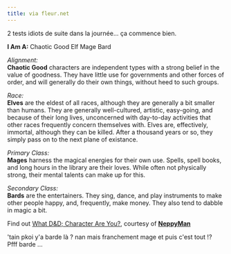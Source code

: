 ```yaml
---
title: via fleur.net
---
```


2 tests idiots de suite dans la journée... ça commence bien.

**I Am A:** Chaotic Good Elf Mage Bard   
  
  
_Alignment:_  
**Chaotic Good** characters are independent types with a strong belief in the value of goodness. They have little use for governments and other forces of order, and will generally do their own things, without heed to such groups.   
  
  
_Race:_  
**Elves** are the eldest of all races, although they are generally a bit smaller than humans. They are generally well-cultured, artistic, easy-going, and because of their long lives, unconcerned with day-to-day activities that other races frequently concern themselves with. Elves are, effectively, immortal, although they can be killed. After a thousand years or so, they simply pass on to the next plane of existance.   
  
  
_Primary Class:_  
**Mages** harness the magical energies for their own use. Spells, spell books, and long hours in the library are their loves. While often not physically strong, their mental talents can make up for this.   
  
  
_Secondary Class:_  
**Bards** are the entertainers. They sing, dance, and play instruments to make other people happy, and, frequently, make money. They also tend to dabble in magic a bit.   
  
  
Find out [What D&D; Character Are
You?](http://irulethe.net/~neppyman/dndwho/index.html), courtesy of
**[NeppyMan](http://www.livejournal.com/users/neppyman/)**

'tain pkoi y'a barde là ? nan mais franchement mage et puis c'est tout !?  
Pfff barde ...

